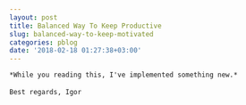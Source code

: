 ```yaml
---
layout: post
title: Balanced Way To Keep Productive
slug: balanced-way-to-keep-motivated
categories: pblog
date: '2018-02-18 01:27:38+03:00'
---
```


`*While you reading this, I've implemented something new.*
`<br><br>
`Best regards, Igor
`
 
